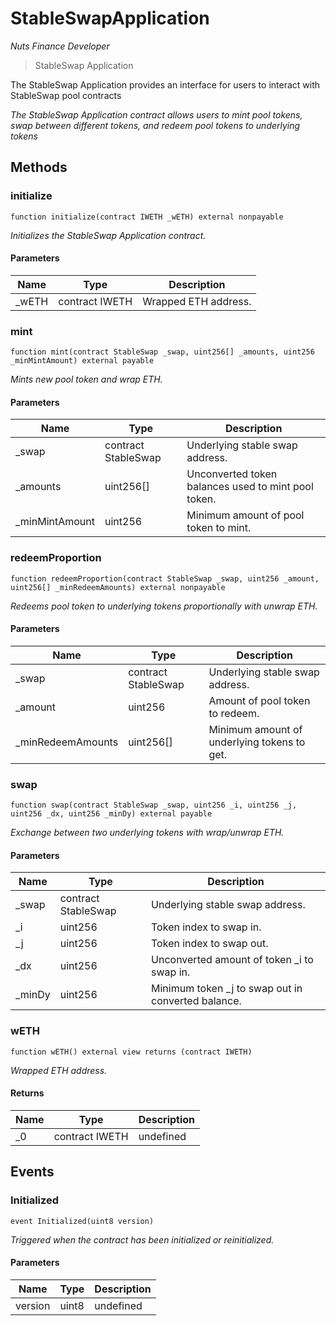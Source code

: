 # StableSwapApplication

*Nuts Finance Developer*

> StableSwap Application

The StableSwap Application provides an interface for users to interact with StableSwap pool contracts

*The StableSwap Application contract allows users to mint pool tokens, swap between different tokens, and redeem pool tokens to underlying tokens*

## Methods

### initialize

```solidity
function initialize(contract IWETH _wETH) external nonpayable
```



*Initializes the StableSwap Application contract.*

#### Parameters

| Name | Type | Description |
|---|---|---|
| _wETH | contract IWETH | Wrapped ETH address. |

### mint

```solidity
function mint(contract StableSwap _swap, uint256[] _amounts, uint256 _minMintAmount) external payable
```



*Mints new pool token and wrap ETH.*

#### Parameters

| Name | Type | Description |
|---|---|---|
| _swap | contract StableSwap | Underlying stable swap address. |
| _amounts | uint256[] | Unconverted token balances used to mint pool token. |
| _minMintAmount | uint256 | Minimum amount of pool token to mint. |

### redeemProportion

```solidity
function redeemProportion(contract StableSwap _swap, uint256 _amount, uint256[] _minRedeemAmounts) external nonpayable
```



*Redeems pool token to underlying tokens proportionally with unwrap ETH.*

#### Parameters

| Name | Type | Description |
|---|---|---|
| _swap | contract StableSwap | Underlying stable swap address. |
| _amount | uint256 | Amount of pool token to redeem. |
| _minRedeemAmounts | uint256[] | Minimum amount of underlying tokens to get. |

### swap

```solidity
function swap(contract StableSwap _swap, uint256 _i, uint256 _j, uint256 _dx, uint256 _minDy) external payable
```



*Exchange between two underlying tokens with wrap/unwrap ETH.*

#### Parameters

| Name | Type | Description |
|---|---|---|
| _swap | contract StableSwap | Underlying stable swap address. |
| _i | uint256 | Token index to swap in. |
| _j | uint256 | Token index to swap out. |
| _dx | uint256 | Unconverted amount of token _i to swap in. |
| _minDy | uint256 | Minimum token _j to swap out in converted balance. |

### wETH

```solidity
function wETH() external view returns (contract IWETH)
```



*Wrapped ETH address.*


#### Returns

| Name | Type | Description |
|---|---|---|
| _0 | contract IWETH | undefined |



## Events

### Initialized

```solidity
event Initialized(uint8 version)
```



*Triggered when the contract has been initialized or reinitialized.*

#### Parameters

| Name | Type | Description |
|---|---|---|
| version  | uint8 | undefined |




